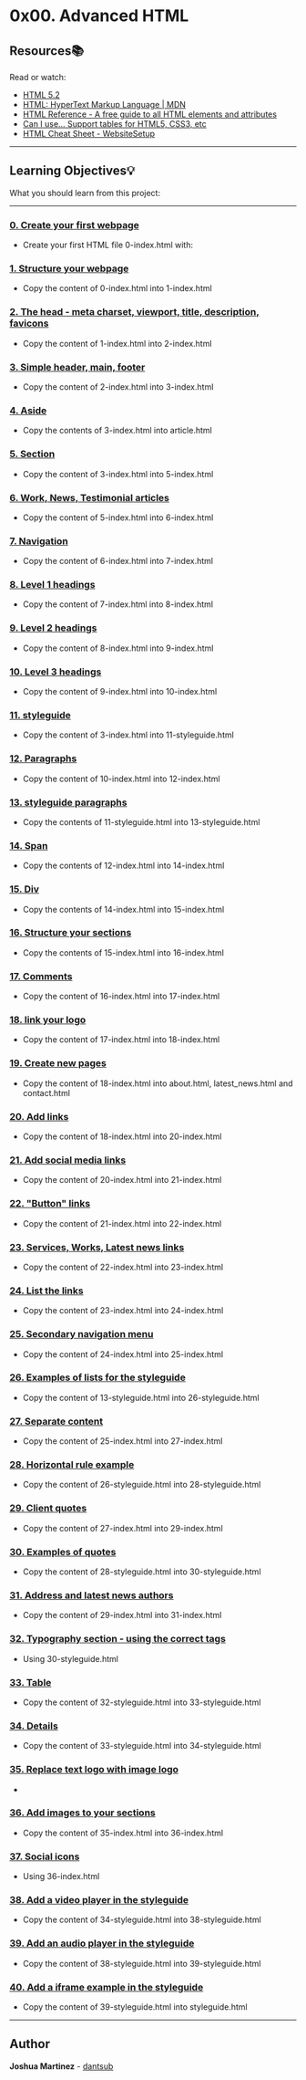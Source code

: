 # 0x00. Advanced HTML

## Resources:books:

Read or watch:

* [HTML 5.2](https://intranet.hbtn.io/rltoken/0qrWxRjFnohd-DMZwIakuA)
* [HTML: HyperText Markup Language | MDN](https://intranet.hbtn.io/rltoken/M-CcOLx8YG8znnc4qxSscg)
* [HTML Reference - A free guide to all HTML elements and attributes](https://intranet.hbtn.io/rltoken/5O-P-PsGJ5tXOOmKZwTNvg)
* [Can I use… Support tables for HTML5, CSS3, etc](https://intranet.hbtn.io/rltoken/qonyw8QCI9Bf8jjiib9tug)
* [HTML Cheat Sheet - WebsiteSetup](https://intranet.hbtn.io/rltoken/IL-IEL5JBB6FuDME5oZNRQ)

---

## Learning Objectives:bulb:

What you should learn from this project:

---

### [0. Create your first webpage](./0-index.html)

* Create your first HTML file 0-index.html with:

### [1. Structure your webpage](./1-index.html)

* Copy the content of 0-index.html into 1-index.html

### [2. The head - meta charset, viewport, title, description, favicons](./2-index.html)

* Copy the content of 1-index.html into 2-index.html

### [3. Simple header, main, footer](./3-index.html)

* Copy the content of 2-index.html into 3-index.html

### [4. Aside](./article.html)

* Copy the contents of 3-index.html into article.html

### [5. Section](./5-index.html)

* Copy the content of 3-index.html into 5-index.html

### [6. Work, News, Testimonial articles](./6-index.html)

* Copy the content of 5-index.html into 6-index.html

### [7. Navigation](./7-index.html)

* Copy the content of 6-index.html into 7-index.html

### [8. Level 1 headings](./8-index.html)

* Copy the content of 7-index.html into 8-index.html

### [9. Level 2 headings](./9-index.html)

* Copy the content of 8-index.html into 9-index.html

### [10. Level 3 headings](./10-index.html)

* Copy the content of 9-index.html into 10-index.html

### [11. styleguide](./11-styleguide.html)

* Copy the content of 3-index.html into 11-styleguide.html

### [12. Paragraphs](./12-index.html)

* Copy the content of 10-index.html into 12-index.html

### [13. styleguide paragraphs](./13-styleguide.html)

* Copy the contents of 11-styleguide.html into 13-styleguide.html

### [14. Span](./14-index.html)

* Copy the contents of 12-index.html into 14-index.html

### [15. Div](./15-index.html)

* Copy the contents of 14-index.html into 15-index.html

### [16. Structure your sections](./16-index.html)

* Copy the contents of 15-index.html into 16-index.html

### [17. Comments](./17-index.html)

* Copy the content of 16-index.html into 17-index.html

### [18. link your logo](./18-index.html)

* Copy the content of 17-index.html into 18-index.html

### [19. Create new pages](./about.html)

* Copy the content of 18-index.html into about.html, latest_news.html and contact.html

### [20. Add links](./20-index.html)

* Copy the content of 18-index.html into 20-index.html

### [21. Add social media links](./21-index.html)

* Copy the content of 20-index.html into 21-index.html

### [22. "Button" links](./22-index.html)

* Copy the content of 21-index.html into 22-index.html

### [23. Services, Works, Latest news links](./23-index.html)

* Copy the content of 22-index.html into 23-index.html

### [24. List the links](./24-index.html)

* Copy the content of 23-index.html into 24-index.html

### [25. Secondary navigation menu](./25-index.html)

* Copy the content of 24-index.html into 25-index.html

### [26. Examples of lists for the styleguide](./26-styleguide.html)

* Copy the content of 13-styleguide.html into 26-styleguide.html

### [27. Separate content](./27-index.html)

* Copy the content of 25-index.html into 27-index.html

### [28. Horizontal rule example](./28-styleguide.html)

* Copy the content of 26-styleguide.html into 28-styleguide.html

### [29. Client quotes](./29-index.html)

* Copy the content of 27-index.html into 29-index.html

### [30. Examples of quotes](./30-styleguide.html)

* Copy the content of 28-styleguide.html into 30-styleguide.html

### [31. Address and latest news authors](./31-index.html)

* Copy the content of 29-index.html into 31-index.html

### [32. Typography section - using the correct tags](./32-styleguide.html)

* Using 30-styleguide.html

### [33. Table](./33-styleguide.html)

* Copy the content of 32-styleguide.html into 33-styleguide.html

### [34. Details](./34-styleguide.html)

* Copy the content of 33-styleguide.html into 34-styleguide.html

### [35. Replace text logo with image logo](./35-index.html)

*

### [36. Add images to your sections](./36-index.html)

* Copy the content of 35-index.html into 36-index.html

### [37. Social icons](./index.html)

* Using 36-index.html

### [38. Add a video player in the styleguide](./38-styleguide.html)

* Copy the content of 34-styleguide.html into 38-styleguide.html

### [39. Add an audio player in the styleguide](./39-styleguide.html)

* Copy the content of 38-styleguide.html into 39-styleguide.html

### [40. Add a iframe example in the styleguide](./styleguide.html)

* Copy the content of 39-styleguide.html into styleguide.html

---

## Author

**Joshua Martinez** - [dantsub](https://www.github.com/dantsub)
